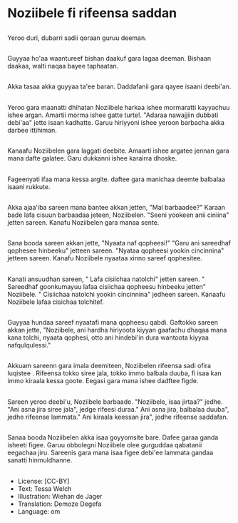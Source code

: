 # Noziibele fi rifeensa saddan

##
Yeroo duri, dubarri sadii qoraan guruu deeman.

##
Guyyaa ho'aa waantureef bishan daakuf gara lagaa deeman. Bishaan daakaa, walti naqaa bayee taphaatan.

##
Akka tasaa akka guyyaa ta'ee baran. Daddafanii gara qayee isaani deebi'an.

##
Yeroo gara maanatti dhihatan Noziibele harkaa ishee mormaratti kayyachuu ishee argan. Amartii morma ishee gatte turte!. "Adaraa nawajjiin dubbati debi'aa" jette isaan kadhatte. Garuu hiriyyoni ishee yeroon barbacha akka darbee ittihiman.

##
Kanaafu Noziibelen gara laggati deebite. Amaarti ishee argatee jennan gara mana dafte galatee. Garu dukkanni ishee karairra dhoske.

##
Fageenyati ifaa mana kessa argite. daftee gara manichaa deemte balbalaa isaani rukkute.

##
Akka ajaa'iba sareen mana bantee akkan jetten, "Mal barbaadee?" Karaan bade lafa cisuun barbaadaa jeteen, Noziibelen. "Seeni yookeen anii ciniina" jetten sareen. Kanafu Noziibelen gara manaa sente.

##
Sana booda sareen akkan jette, "Nyaata naf qopheesi!" "Garu ani sareedhaf qophesee hinbeeku" jetteen sareen. "Nyataa qopheesi yookin cincinnina" jetteen sareen. Kanafu Noziibele nyaataa xinno sareef qophesitee.

##
Kanati ansuudhan sareen, " Lafa cisiichaa natolchi" jetten sareen. " Sareedhaf goonkumayuu lafaa cisiichaa qopheesu hinbeeku jetten" Noziibele. " Cisiichaa natolchi yookin cincinnina" jedheen sareen. Kanaafu Noziibele lafaa cisichaa tolchitef.

##
Guyyaa hundaa sareef nyaatafi mana qopheesu qabdi. Gaftokko sareen akkan jette, "Noziibele, ani hardha hiriyoota kiyyan gaafachu dhaqaa mana kana tolchi, nyaata qophesi, otto ani hindebi'in dura wantoota kiyyaa nafqulqulessi."

##
Akkuam sareenn gara imala deemiteen, Noziibelen rifeensa sadi ofira luqistee . Rifeensa tokko siree jala, tokko immo balbala duuba, fi isaa kan immo kiraala kessa goote. Eegasi gara mana ishee dadftee figde.

##
Sareen yeroo deebi'u, Noziibele barbaade. "Noziibele, isaa jirtaa?" jedhe. "Ani asna jira siree jala", jedge rifeesi duraa." Ani asna jira, balbalaa duuba", jedhe rifeense lammata." Ani kiraala keessan jira", jedhe rifeense saddafan.

##
Sanaa booda Noziibelen akka isaa goyyomsite bare. Dafee garaa ganda isheeti figee.  Garuu obbolegni Noziibele olee gurguddaa qabatanii eegachaa jiru. Sareenis gara mana isaa figee debi'ee lammata gandaa sanatti hinmuldhanne.

##
* License: [CC-BY]
* Text: Tessa Welch
* Illustration: Wiehan de Jager
* Translation: Demoze Degefa 
* Language: om
